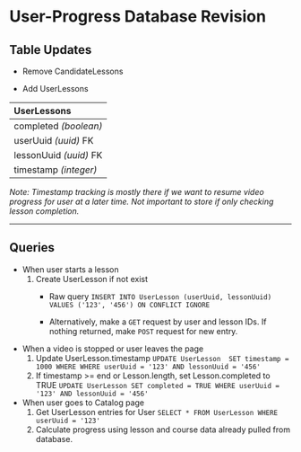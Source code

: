 # User-Progress Database Revision

## Table Updates
- Remove CandidateLessons

- Add UserLessons

| **UserLessons** |
| :--- |
| completed *(boolean)* |
| userUuid *(uuid)* FK |
| lessonUuid *(uuid)* FK |
| timestamp *(integer)* |

*Note: Timestamp tracking is mostly there if we want to resume video progress for user at a later time. Not important to store if only checking lesson completion.*
***
## Queries
- When user starts a lesson
  1. Create UserLesson if not exist
     - Raw query
    `INSERT INTO UserLesson (userUuid, lessonUuid)
    VALUES ('123', '456')
    ON CONFLICT IGNORE`

     - Alternatively, make a `GET` request by user and lesson IDs. If nothing returned, make `POST` request for new entry.
- When a video is stopped or user leaves the page
  1. Update UserLesson.timestamp
  `UPDATE UserLesson  SET timestamp = 1000 WHERE WHERE userUuid = '123' AND lessonUuid = '456'`
  2. If timestamp >= end or Lesson.length, set Lesson.completed to TRUE
  `UPDATE UserLesson
  SET completed = TRUE
  WHERE userUuid = '123' AND lessonUuid = '456'`
- When user goes to Catalog page
  1. Get UserLesson entries for User
  `SELECT * FROM UserLesson WHERE userUuid = '123'`
  2. Calculate progress using lesson and course data already pulled from database.
